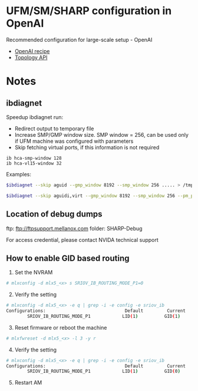 # UFM/SM/SHARP configuration in OpenAI
Recommended configuration for large-scale setup - OpenAI

- [OpenAI recipe](OpenAI.recipe.md)
- [Topology API](TopologyAPI.md)

# Notes

## ibdiagnet

Speedup ibdiagnet run:

- Redirect output to temporary file
- Increase SMP/GMP window size. SMP window = 256, can be used only if UFM machine was configured with parameters
- Skip fetching virtual ports, if this information is not required 
```
ib hca-smp-window 128
ib hca-vl15-window 32
```

Examples:
```bash
$ibdiagnet --skip aguid --gmp_window 8192 --smp_window 256 ..... > /tmp/ibdiag.output
```

```bash
$ibdiagnet --skip aguidi,virt --gmp_window 8192 --smp_window 256 --pm_pause_time 60 --routing --r_opt rn,drnc --extended_speeds all --counter all --pm_per_lane --get_cable_info --cable_info_disconnected --get_phy_info --get_p_info > /tmp/ibdiag.output
```
## Location of debug dumps

ftp: ftp://ftpsupport.mellanox.com
folder: SHARP-Debug

For access credential, please contact NVIDA technical support

## How to enable GID based routing

1. Set the NVRAM
``` bash
# mlxconfig -d mlx5_<x> s SRIOV_IB_ROUTING_MODE_P1=0
```

2. Verify the setting
```bash
# mlxconfig -d mlx5_<x> -e q | grep -i -e config -e sriov_ib
Configurations:                              Default         Current         Next Boot
        SRIOV_IB_ROUTING_MODE_P1            LID(1)          GID(1)          GID(0)
```

3. Reset firmware or reboot the machine
```bash
# mlxfwreset -d mlx5_<x> -l 3 -y r
```

4. Verify the setting
```bash
# mlxconfig -d mlx5_<x> -e q | grep -i -e config -e sriov_ib
Configurations:                              Default         Current         Next Boot
        SRIOV_IB_ROUTING_MODE_P1            LID(1)          GID(0)          GID(0)
```

5. Restart AM
